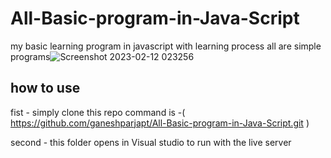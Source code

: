 # All-Basic-program-in-Java-Script
my basic learning program in javascript with learning process
all are simple programs![Screenshot 2023-02-12 023256](https://user-images.githubusercontent.com/112177003/218281110-44756432-9996-462c-9d25-caaa37143838.png)
## how to use 
fist - simply clone this repo command is -( https://github.com/ganeshparjapt/All-Basic-program-in-Java-Script.git ) 

second - this folder opens in Visual studio to run with the live server
